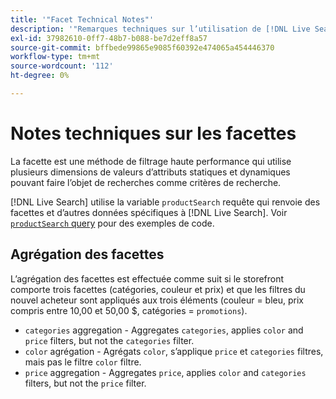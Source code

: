 ```yaml
---
title: '"Facet Technical Notes"'
description: '"Remarques techniques sur l’utilisation de [!DNL Live Search] facettes."'
exl-id: 37982610-0ff7-48b7-b088-be7d2eff8a57
source-git-commit: bffbede99865e9085f60392e474065a454446370
workflow-type: tm+mt
source-wordcount: '112'
ht-degree: 0%

---
```


# Notes techniques sur les facettes

La facette est une méthode de filtrage haute performance qui utilise plusieurs dimensions de valeurs d’attributs statiques et dynamiques pouvant faire l’objet de recherches comme critères de recherche.

[!DNL Live Search] utilise la variable `productSearch` requête qui renvoie des facettes et d’autres données spécifiques à [!DNL Live Search]. Voir [`productSearch` query](https://devdocs.magento.com/live-search/product-search.html) pour des exemples de code.

## Agrégation des facettes

L’agrégation des facettes est effectuée comme suit si le storefront comporte trois facettes (catégories, couleur et prix) et que les filtres du nouvel acheteur sont appliqués aux trois éléments (couleur = bleu, prix compris entre 10,00 et 50,00 $, catégories = `promotions`).

* `categories` aggregation - Aggregates `categories`, applies `color` and `price` filters, but not the `categories` filter.
* `color` agrégation - Agrégats `color`, s’applique `price` et `categories` filtres, mais pas le filtre `color` filtre.
* `price` aggregation - Aggregates `price`, applies `color` and `categories` filters, but not the `price` filter.

